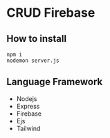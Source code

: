 # CRUD Firebase

## How to install
```
npm i
nodemon server.js
```

## Language Framework
* Nodejs
* Express
* Firebase
* Ejs
* Tailwind
